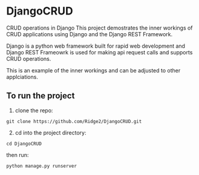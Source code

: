 # DjangoCRUD
CRUD operations in Django
This project demostrates the inner workings of CRUD applications using Django and the Django REST Framework.  

Django is a python web framework built for rapid web development and Django REST Frameowrk is used for making api request calls and supports CRUD operations.

This is an example of the inner workings and can be adjusted to other applciations.

## To run the project ##
1. clone the repo:  

  `git clone https://github.com/Ridge2/DjangoCRUD.git`  

2. cd into the project directory: 

  `cd DjangoCRUD`

then run: 

  `python manage.py runserver`
